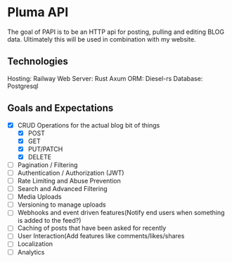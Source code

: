 # Pluma API
The goal of PAPI is to be an HTTP api for posting, pulling and editing BLOG data. Ultimately this will be used in combination with my website.

## Technologies
Hosting: Railway
Web Server: Rust Axum
ORM: Diesel-rs
Database: Postgresql

## Goals and Expectations
- [X] CRUD Operations for the actual blog bit of things
  - [X] POST
  - [X] GET
  - [X] PUT/PATCH
  - [X] DELETE
- [ ] Pagination / Filtering
- [ ] Authentication / Authorization (JWT)
- [ ] Rate Limiting and Abuse Prevention
- [ ] Search and Advanced Filtering
- [ ] Media Uploads
- [ ] Versioning to manage uploads
- [ ] Webhooks and event driven features(Notify end users when something is added to the feed?)
- [ ] Caching of posts that have been asked for recently
- [ ] User Interaction(Add features like comments/likes/shares
- [ ] Localization
- [ ] Analytics
